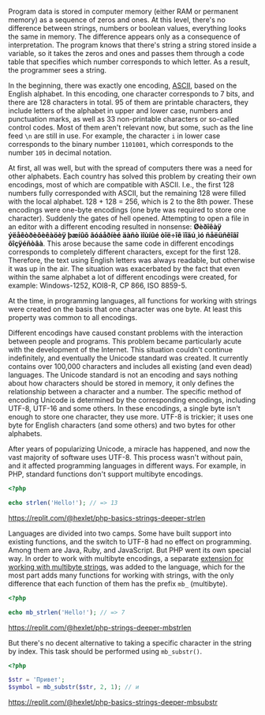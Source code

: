 Program data is stored in computer memory (either RAM or permanent memory) as a sequence of zeros and ones. At this level, there's no difference between strings, numbers or boolean values, everything looks the same in memory. The difference appears only as a consequence of interpretation. The program knows that there's string a string stored inside a variable, so it takes the zeros and ones and passes them through a code table that specifies which number corresponds to which letter. As a result, the programmer sees a string.

In the beginning, there was exactly one encoding, [ASCII](https://en.wikipedia.org/wiki/ASCII), based on the English alphabet. In this encoding, one character corresponds to 7 bits, and there are 128 characters in total. 95 of them are printable characters, they include letters of the alphabet in upper and lower case, numbers and punctuation marks, as well as 33 non-printable characters or so-called control codes. Most of them aren't relevant now, but some, such as the line feed `\n` are still in use. For example,  the character `i` in lower case corresponds to the binary number `1101001`, which corresponds to the number `105` in decimal notation.

At first, all was well, but with the spread of computers there was a need for other alphabets. Each country has solved this problem by creating their own encodings, most of which are compatible with ASCII. I.e., the first 128 numbers fully corresponded with ASCII, but the remaining 128 were filled with the local alphabet. 128 + 128 = 256, which is 2 to the 8th power. These encodings were one-byte encodings (one byte was required to store one character). Suddenly the gates of hell opened. Attempting to open a file in an editor with a different encoding resulted in nonsense: __Øèðîêàÿ ýëåêòðèôèêàöèÿ þæíûõ ãóáåðíèé äàñò ìîùíûé òîë÷îê ïîäú¸ìó ñåëüñêîãî õîçÿéñòâà__. This arose because the same code in different encodings corresponds to completely different characters, except for the first 128. Therefore, the text using English letters was always readable, but otherwise it was up in the air. The situation was exacerbated by the fact that even within the same alphabet a lot of different encodings were created, for example: Windows-1252, KOI8-R, CP 866, ISO 8859-5.

At the time, in programming languages, all functions for working with strings were created on the basis that one character was one byte. At least this property was common to all encodings.

Different encodings have caused constant problems with the interaction between people and programs. This problem became particularly acute with the development of the Internet. This situation couldn't continue indefinitely, and eventually the Unicode standard was created. It currently contains over 100,000 characters and includes all existing (and even dead) languages. The Unicode standard is not an encoding and says nothing about how characters should be stored in memory, it only defines the relationship between a character and a number. The specific method of encoding Unicode is determined by the corresponding encodings, including UTF-8, UTF-16 and some others. In these encodings, a single byte isn't enough to store one character, they use more. UTF-8 is trickier; it uses one byte for English characters (and some others) and two bytes for other alphabets.

After years of popularizing Unicode, a miracle has happened, and now the vast majority of software uses UTF-8. This process wasn't without pain, and it affected programming languages in different ways. For example, in PHP, standard functions don't support multibyte encodings.

```php
<?php

echo strlen('Hello!'); // => 13
```

https://replit.com/@hexlet/php-basics-strings-deeper-strlen

Languages are divided into two camps. Some have built support into existing functions, and the switch to UTF-8 had no effect on programming. Among them are Java, Ruby, and JavaScript. But PHP went its own special way. In order to work with multibyte encodings, a separate [extension for working with multibyte strings](https://www.php.net/manual/en/book.mbstring.php), was added to the language, which for the most part adds many functions for working with strings, with the only difference that each function of them has the prefix `mb_` (multibyte).

```php
<?php

echo mb_strlen('Hello!'); // => 7
```

https://replit.com/@hexlet/php-strings-deeper-mbstrlen

But there's no decent alternative to taking a specific character in the string by index. This task should be performed using `mb_substr()`.

```php
<?php

$str = 'Привет';
$symbol = mb_substr($str, 2, 1); // и
```

https://replit.com/@hexlet/php-basics-strings-deeper-mbsubstr

